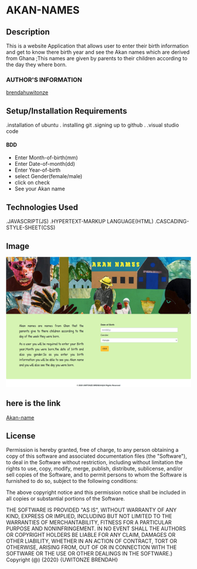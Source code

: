 # AKAN-NAMES

## Description

This is a website Application that allows user to enter their birth information and get to know there birth year and see the Akan names which are derived from Ghana ;This names are given by parents to their children according to the day they where born.

### AUTHOR'S INFORMATION
[brendahuwitonze](https://github.com/brendahuwitonze)

## Setup/Installation Requirements

.installation of ubuntu
. installing git
.signing up to github
. 
.visual studio code
#### BDD
* Enter Month-of-birth(mm)
* Enter Date-of-month(dd)
* Enter Year-of-birth
* select Gender(female/male)
* click on check
* See your Akan name
 ## Technologies Used
.JAVASCRIPT(JS)
.HYPERTEXT-MARKUP LANGUAGE(HTML)
.CASCADING-STYLE-SHEET(CSS)
## Image
 ![brendah](images/read.png)

  ## here is the link 
[Akan-name](https://brendahuwitonze.github.io/Akan-names/.)


## License

Permission is hereby granted, free of charge, to any person obtaining a copy
of this software and associated documentation files (the "Software"), to deal
in the Software without restriction, including without limitation the rights
to use, copy, modify, merge, publish, distribute, sublicense, and/or sell
copies of the Software, and to permit persons to whom the Software is
furnished to do so, subject to the following conditions:

The above copyright notice and this permission notice shall be included in all
copies or substantial portions of the Software.

THE SOFTWARE IS PROVIDED "AS IS", WITHOUT WARRANTY OF ANY KIND, EXPRESS OR
IMPLIED, INCLUDING BUT NOT LIMITED TO THE WARRANTIES OF MERCHANTABILITY, 
FITNESS FOR A PARTICULAR PURPOSE AND NONINFRINGEMENT. IN NO EVENT SHALL THE
AUTHORS OR COPYRIGHT HOLDERS BE LIABLE FOR ANY CLAIM, DAMAGES OR OTHER
LIABILITY, WHETHER IN AN ACTION OF CONTRACT, TORT OR OTHERWISE, ARISING FROM, 
OUT OF OR IN CONNECTION WITH THE SOFTWARE OR THE USE OR OTHER DEALINGS IN THE
SOFTWARE.}
Copyright (@) {2020} {UWITONZE BRENDAH}